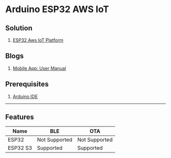 # Arduino ESP32 AWS IoT

## Solution
1. [ESP32 Aws IoT Platform](https://buildstorm.com/solutions/esp32-on-aws-iot-platform/)
   
## Blogs
1. [Mobile App: User Manual](https://buildstorm.com/blog/mobile-app-user-manual/)


## Prerequisites

1. [Arduino IDE](https://www.arduino.cc/en/software)

---

## Features

| Name            | BLE           | OTA           |
|-----------------|---------------|---------------|
| ESP32           | Not Supported | Not Supported |
| ESP32 S3        | Supported     | Supported     |

